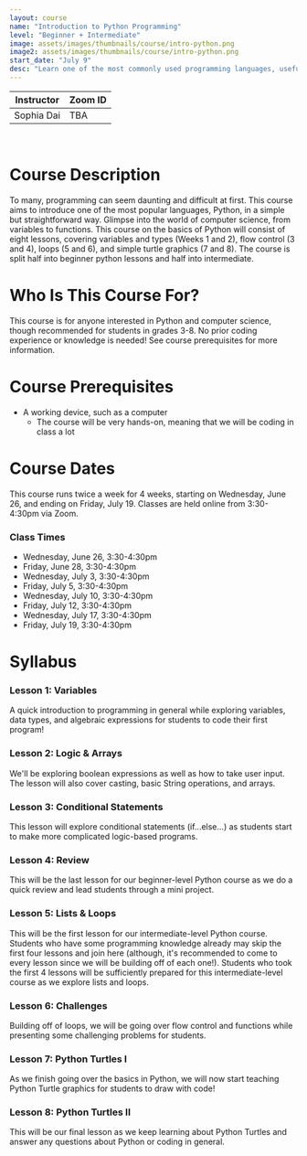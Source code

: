 ```yaml
---
layout: course
name: "Introduction to Python Programming"
level: "Beginner + Intermediate"
image: assets/images/thumbnails/course/intro-python.png
image2: assets/images/thumbnails/course/intro-python.png
start_date: "July 9"
desc: "Learn one of the most commonly used programming languages, useful in all levels!"
---
```

<link rel="stylesheet" href="assets/css/table.css">
<table class="styled-table">
    <thead>
        <tr>
            <th>Instructor</th>
            <th>Zoom ID</th>
        </tr>
    </thead>
    <tbody>
        <tr>
            <td>Sophia Dai</td>
            <td>TBA</td>
        </tr>
    </tbody>
</table>
<br/>

# Course Description

To many, programming can seem daunting and difficult at first. This course aims to introduce one of the most popular languages, Python, in a simple but straightforward way. Glimpse into the world of computer science, from variables to functions. This course on the basics of Python will consist of eight lessons, covering variables and types (Weeks 1 and 2), flow control (3 and 4), loops (5 and 6), and simple turtle graphics (7 and 8). The course is split half into beginner python lessons and half into intermediate.

# Who Is This Course For?

This course is for anyone interested in Python and computer science, though recommended for students in grades 3-8. No prior coding experience or knowledge is needed! See course prerequisites for more information.

# Course Prerequisites

- A working device, such as a computer
  - The course will be very hands-on, meaning that we will be coding in class a lot

# Course Dates

This course runs twice a week for 4 weeks, starting on Wednesday, June 26, and ending on Friday, July 19. Classes are held online from 3:30-4:30pm via Zoom.

### Class Times

- Wednesday, June 26, 3:30-4:30pm
- Friday, June 28, 3:30-4:30pm
- Wednesday, July 3, 3:30-4:30pm
- Friday, July 5, 3:30-4:30pm
- Wednesday, July 10, 3:30-4:30pm
- Friday, July 12, 3:30-4:30pm
- Wednesday, July 17, 3:30-4:30pm
- Friday, July 19, 3:30-4:30pm

# Syllabus

### Lesson 1: Variables

A quick introduction to programming in general while exploring variables, data types, and algebraic expressions for students to code their first program!

### Lesson 2: Logic & Arrays

We'll be exploring boolean expressions as well as how to take user input. The lesson will also cover casting, basic String operations, and arrays.

### Lesson 3: Conditional Statements

This lesson will explore conditional statements (if...else...) as students start to make more complicated logic-based programs.

### Lesson 4: Review

This will be the last lesson for our beginner-level Python course as we do a quick review and lead students through a mini project.

### Lesson 5: Lists & Loops

This will be the first lesson for our intermediate-level Python course. Students who have some programming knowledge already may skip the first four lessons and join here (although, it's recommended to come to every lesson since we will be building off of each one!). Students who took the first 4 lessons will be sufficiently prepared for this intermediate-level course as we explore lists and loops.

### Lesson 6: Challenges

Building off of loops, we will be going over flow control and functions while presenting some challenging problems for students.

### Lesson 7: Python Turtles I

As we finish going over the basics in Python, we will now start teaching Python Turtle graphics for students to draw with code!

### Lesson 8: Python Turtles II

This will be our final lesson as we keep learning about Python Turtles and answer any questions about Python or coding in general.